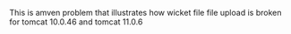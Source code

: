 This is amven problem that illustrates how wicket file file upload is broken for tomcat 10.0.46 and tomcat 11.0.6

